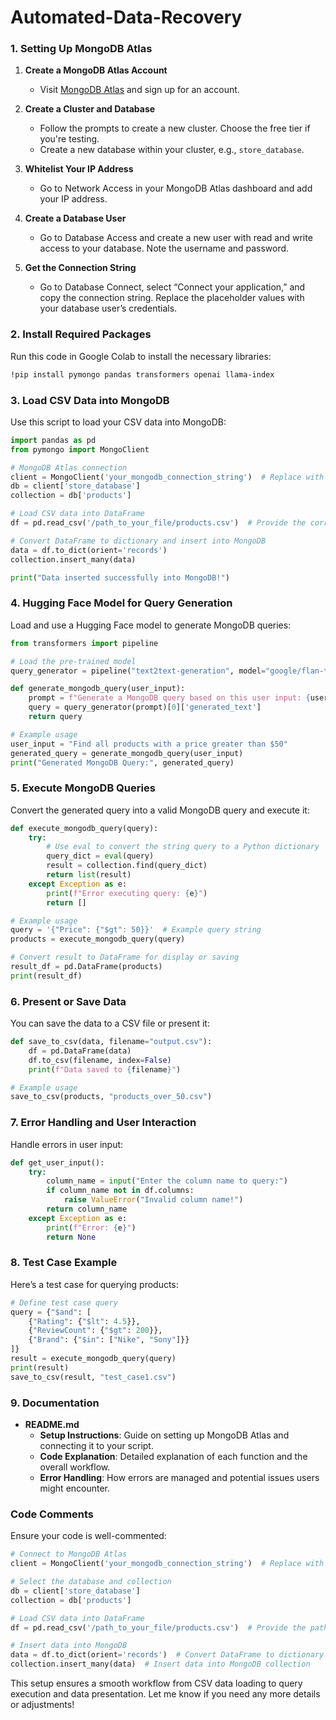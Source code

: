 # Automated-Data-Recovery


### 1. Setting Up MongoDB Atlas

1. **Create a MongoDB Atlas Account**
   - Visit [MongoDB Atlas](https://www.mongodb.com/cloud/atlas) and sign up for an account.

2. **Create a Cluster and Database**
   - Follow the prompts to create a new cluster. Choose the free tier if you're testing.
   - Create a new database within your cluster, e.g., `store_database`.

3. **Whitelist Your IP Address**
   - Go to Network Access in your MongoDB Atlas dashboard and add your IP address.

4. **Create a Database User**
   - Go to Database Access and create a new user with read and write access to your database. Note the username and password.

5. **Get the Connection String**
   - Go to Database Connect, select “Connect your application,” and copy the connection string. Replace the placeholder values with your database user’s credentials.

### 2. Install Required Packages

Run this code in Google Colab to install the necessary libraries:

```bash
!pip install pymongo pandas transformers openai llama-index
```

### 3. Load CSV Data into MongoDB

Use this script to load your CSV data into MongoDB:

```python
import pandas as pd
from pymongo import MongoClient

# MongoDB Atlas connection
client = MongoClient('your_mongodb_connection_string')  # Replace with your actual connection string
db = client['store_database']
collection = db['products']

# Load CSV data into DataFrame
df = pd.read_csv('/path_to_your_file/products.csv')  # Provide the correct path to your CSV file

# Convert DataFrame to dictionary and insert into MongoDB
data = df.to_dict(orient='records')
collection.insert_many(data)

print("Data inserted successfully into MongoDB!")
```

### 4. Hugging Face Model for Query Generation

Load and use a Hugging Face model to generate MongoDB queries:

```python
from transformers import pipeline

# Load the pre-trained model
query_generator = pipeline("text2text-generation", model="google/flan-t5-base")

def generate_mongodb_query(user_input):
    prompt = f"Generate a MongoDB query based on this user input: {user_input}"
    query = query_generator(prompt)[0]['generated_text']
    return query

# Example usage
user_input = "Find all products with a price greater than $50"
generated_query = generate_mongodb_query(user_input)
print("Generated MongoDB Query:", generated_query)
```

### 5. Execute MongoDB Queries

Convert the generated query into a valid MongoDB query and execute it:

```python
def execute_mongodb_query(query):
    try:
        # Use eval to convert the string query to a Python dictionary
        query_dict = eval(query)
        result = collection.find(query_dict)
        return list(result)
    except Exception as e:
        print(f"Error executing query: {e}")
        return []

# Example usage
query = '{"Price": {"$gt": 50}}'  # Example query string
products = execute_mongodb_query(query)

# Convert result to DataFrame for display or saving
result_df = pd.DataFrame(products)
print(result_df)
```

### 6. Present or Save Data

You can save the data to a CSV file or present it:

```python
def save_to_csv(data, filename="output.csv"):
    df = pd.DataFrame(data)
    df.to_csv(filename, index=False)
    print(f"Data saved to {filename}")

# Example usage
save_to_csv(products, "products_over_50.csv")
```

### 7. Error Handling and User Interaction

Handle errors in user input:

```python
def get_user_input():
    try:
        column_name = input("Enter the column name to query:")
        if column_name not in df.columns:
            raise ValueError("Invalid column name!")
        return column_name
    except Exception as e:
        print(f"Error: {e}")
        return None
```

### 8. Test Case Example

Here’s a test case for querying products:

```python
# Define test case query
query = {"$and": [
    {"Rating": {"$lt": 4.5}},
    {"ReviewCount": {"$gt": 200}},
    {"Brand": {"$in": ["Nike", "Sony"]}}
]}
result = execute_mongodb_query(query)
print(result)
save_to_csv(result, "test_case1.csv")
```

### 9. Documentation

- **README.md**
  - **Setup Instructions**: Guide on setting up MongoDB Atlas and connecting it to your script.
  - **Code Explanation**: Detailed explanation of each function and the overall workflow.
  - **Error Handling**: How errors are managed and potential issues users might encounter.

### Code Comments

Ensure your code is well-commented:

```python
# Connect to MongoDB Atlas
client = MongoClient('your_mongodb_connection_string')  # Replace with actual connection string

# Select the database and collection
db = client['store_database']
collection = db['products']

# Load CSV data into DataFrame
df = pd.read_csv('/path_to_your_file/products.csv')  # Provide the path to your CSV file

# Insert data into MongoDB
data = df.to_dict(orient='records')  # Convert DataFrame to dictionary
collection.insert_many(data)  # Insert data into MongoDB collection
```

This setup ensures a smooth workflow from CSV data loading to query execution and data presentation. Let me know if you need any more details or adjustments!
